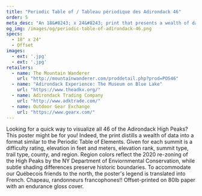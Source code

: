 ```yaml
---
title: "Periodic Table of / Tableau périodique des Adirondack 46"
order: 5
meta_desc: "An 18&#8243; x 24&#8243; print that presents a wealth of data on the Adirondack 46 High Peaks in a format similar to the Periodic Table of Elements."
og_img: /images/og/periodic-table-of-adirondack-46.png
specs:
  - 18" x 24"
  - Offset
images:
  - ext: '.jpg'
  - ext: '.jpg'
retailers:
  - name: The Mountain Wanderer
    url: "http://mountainwanderer.com/proddetail.php?prod=POS46"
  - name: "Adirondack Experience: The Museum on Blue Lake"
    url: "https://www.theadkx.org/"
  - name: Adirondack Trading Company
    url: "http://www.adktrade.com/"
  - name: Outdoor Gear Exchange
    url: "https://www.gearx.com/"
---
```


Looking for a quick way to visualize all 46 of the Adirondack High Peaks? This poster might be for you! Indeed, the print distills a wealth of data into a format similar to the Periodic Table of Elements. Given for each summit is a difficulty rating, elevation in feet and meters, elevation rank, summit type, trail type, county, and region. Region colors reflect the 2020 re-zoning of the High Peaks by the NY Department of Enviornmental Conservation, while subtle shading differences preserve historic boundaries. To accommodate our Québecois friends to the north, the poster's legend is translated into French. Chapeau, randonneurs francophones!! Offset-printed on 80lb paper with an endurance gloss cover.
